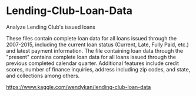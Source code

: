 # Lending-Club-Loan-Data
Analyze Lending Club's issued loans

These files contain complete loan data for all loans issued through the 2007-2015, including the current loan status (Current, Late, Fully Paid, etc.) and latest payment information. The file containing loan data through the "present" contains complete loan data for all loans issued through the previous completed calendar quarter. Additional features include credit scores, number of finance inquiries, address including zip codes, and state, and collections among others.

https://www.kaggle.com/wendykan/lending-club-loan-data
